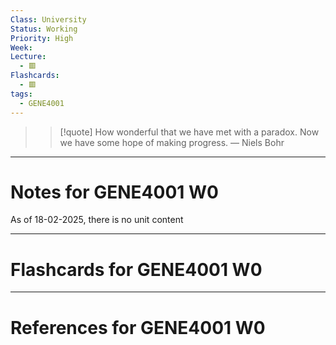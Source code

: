```yaml
---
Class: University
Status: Working
Priority: High
Week: 
Lecture:
  - 🟥
Flashcards:
  - 🟥
tags:
  - GENE4001
---
```

> > [!quote] How wonderful that we have met with a paradox. Now we have some hope of making progress.
> — Niels Bohr

---
# Notes for GENE4001 W0
As of 18-02-2025, there is no unit content

---
# Flashcards for GENE4001 W0


---
# References for GENE4001 W0